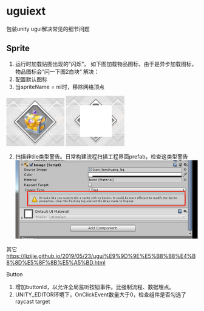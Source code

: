 # uguiext
包装unity ugui解决常见的细节问题


Sprite
----
1. 运行时加载贴图出现的“闪烁”。
如下图加载物品图标，由于是异步加载图标，物品图标会“闪一下图2白块“
解决：
1. 配置默认图标
2. 当spriteName = nil时，移除网络顶点

![](https://raw.githubusercontent.com/lizijie/MyImageHosting/master/uguiext/sprite_icon_1.png)
![](https://raw.githubusercontent.com/lizijie/MyImageHosting/master/uguiext/sprite_icon_2.png)

2. 扫描非tile类型警告。日常构建流程扫描工程界面prefab，检查这类型警告
![](https://raw.githubusercontent.com/lizijie/MyImageHosting/master/uguiext/sprite_tile_issue.png)

其它
https://lizijie.github.io/2019/05/23/ugui%E9%9D%9E%E5%B8%B8%E4%B8%8D%E5%8F%8B%E5%A5%BD.html

Button
1. 增加buttonId，以允许全局监听按钮事件。比强制流程、数据埋点。
2. UNITY_EDITOR环境下，OnClickEvent数量大于0，检查组件是否勾选了raycast target
